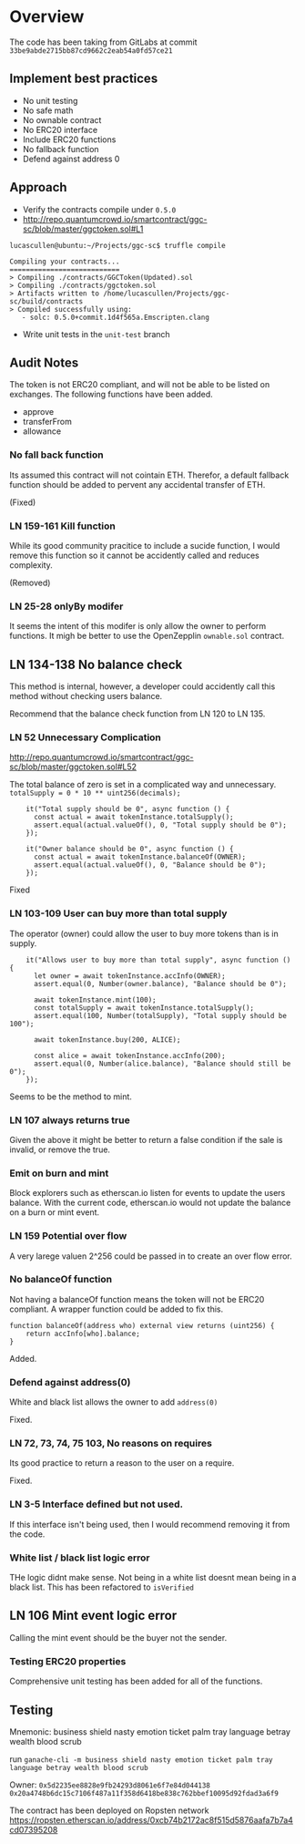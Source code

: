 # Overview

The code has been taking from GitLabs at commit `33be9abde2715bb87cd9662c2eab54a0fd57ce21`

## Implement best practices
- No unit testing
- No safe math
- No ownable contract
- No ERC20 interface
- Include ERC20 functions
- No fallback function
- Defend against address 0

## Approach

- Verify the contracts compile under `0.5.0`
- http://repo.quantumcrowd.io/smartcontract/ggc-sc/blob/master/ggctoken.sol#L1

```
lucascullen@ubuntu:~/Projects/ggc-sc$ truffle compile

Compiling your contracts...
===========================
> Compiling ./contracts/GGCToken(Updated).sol
> Compiling ./contracts/ggctoken.sol
> Artifacts written to /home/lucascullen/Projects/ggc-sc/build/contracts
> Compiled successfully using:
   - solc: 0.5.0+commit.1d4f565a.Emscripten.clang
```

- Write unit tests in the `unit-test` branch

## Audit Notes
The token is not ERC20 compliant, and will not be able to be listed on exchanges.   The following functions have been added.

* approve
* transferFrom
* allowance

### No fall back function
Its assumed this contract will not cointain ETH.  Therefor, a default fallback function should be added to pervent any accidental transfer of ETH.

(Fixed)

### LN 159-161 Kill function
While its good community pracitice to include a sucide function, I would remove this function so it cannot be accidently called and reduces complexity.

(Removed)

### LN 25-28 onlyBy modifer
It seems the intent of this modifer is only allow the owner to perform functions.  It migh be better to use the OpenZepplin `ownable.sol` contract.

## LN 134-138 No balance check
This method is internal, however, a developer could accidently call this method without checking users balance.

Recommend that the balance check function from LN 120 to LN 135.

### LN 52 Unnecessary Complication
http://repo.quantumcrowd.io/smartcontract/ggc-sc/blob/master/ggctoken.sol#L52

The total balance of zero is set in a complicated way and unnecessary.  `totalSupply = 0 * 10 ** uint256(decimals);`

```
    it("Total supply should be 0", async function () {
      const actual = await tokenInstance.totalSupply();
      assert.equal(actual.valueOf(), 0, "Total supply should be 0");
    });

    it("Owner balance should be 0", async function () {
      const actual = await tokenInstance.balanceOf(OWNER);
      assert.equal(actual.valueOf(), 0, "Balance should be 0");
    });
```
Fixed

### LN 103-109 User can buy more than total supply
The operator (owner) could allow the user to buy more tokens than is in supply.
```
    it("Allows user to buy more than total supply", async function () {
      let owner = await tokenInstance.accInfo(OWNER);
      assert.equal(0, Number(owner.balance), "Balance should be 0");

      await tokenInstance.mint(100);
      const totalSupply = await tokenInstance.totalSupply();
      assert.equal(100, Number(totalSupply), "Total supply should be 100");

      await tokenInstance.buy(200, ALICE);

      const alice = await tokenInstance.accInfo(200);
      assert.equal(0, Number(alice.balance), "Balance should still be 0");
    });
```

Seems to be the method to mint.


### LN 107 always returns true
Given the above it might be better to return a false condition if the sale is invalid, or remove the true.

### Emit on burn and mint
Block explorers such as etherscan.io listen for events to update the users balance.  With the current code, etherscan.io would not update the balance on a burn or mint event.

### LN 159 Potential over flow
A very larege valuen 2^256 could be passed in to create an over flow error.

### No balanceOf function
Not having a balanceOf function means the token will not be ERC20 compliant.  A wrapper function could be added to fix this.

```
function balanceOf(address who) external view returns (uint256) {
    return accInfo[who].balance;
}
```

Added.

### Defend against address(0)
White and black list allows the owner to add `address(0)`

Fixed.

### LN 72, 73, 74, 75 103,  No reasons on requires
Its good practice to return a reason to the user on a require.

Fixed.

### LN 3-5 Interface defined but not used.
If this interface isn't being used, then I would recommend removing it from the code.

### White list / black list logic error
THe logic didnt make sense.  Not being in a white list doesnt mean being in a black list. This has been refactored to `isVerified`

## LN 106 Mint event logic error
Calling the mint event should be the buyer not the sender.

### Testing ERC20 properties
Comprehensive unit testing has been added for all of the functions.

## Testing
Mnemonic: business shield nasty emotion ticket palm tray language betray wealth blood scrub

run `ganache-cli -m business shield nasty emotion ticket palm tray language betray wealth blood scrub`

Owner: `0x5d2235ee8828e9fb24293d8061e6f7e84d044138` `0x20a4748b6dc15c7106f487a11f358d6418be838c762bbef10095d92fdad3a6f9`

The contract has been deployed on Ropsten network https://ropsten.etherscan.io/address/0xcb74b2172ac8f515d5876aafa7b7a4cd07395208